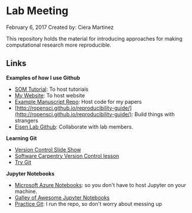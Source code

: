 # Lab Meeting 

February 6, 2017
Created by: Ciera Martinez

This repository holds the material for introducing approaches for making computational research more reproducible.

## Links

**Examples of how I use Github**
-  [SOM Tutorial](https://iamciera.github.io/SOMexample/): To host tutorials
-  [My Website](https://github.com/iamciera/creports): To host website
-  [Example Manuscript Repo](https://github.com/iamciera/sister-of-pin1-material): Host code for my papers
-  [http://ropensci.github.io/reproducibility-guide/](http://ropensci.github.io/reproducibility-guide/): Build things with strangers
-  [Eisen Lab Github](https://github.com/meisenlab): Collaborate with lab members.

**Learning Git**
-  [Version Control Slide Show](http://reproducible-science-curriculum.github.io/2015-06-01-reproducible-science-idigbio/vcs-slides/01-motivation-slides.html#/)
- [Software Carpentry Version Control lesson](https://swcarpentry.github.io/git-novice/)
- [Try Git](https://try.github.io/levels/1/challenges/1)

**Jupyter Notebooks**
- [Microsoft Azure Notebooks](https://notebooks.azure.com/): so you don't have to host Jupyter on your machine.
- [Galley of Awesome Jupyter Notebooks](https://github.com/jupyter/jupyter/wiki/A-gallery-of-interesting-Jupyter-and-IPython-Notebooks)
- [Practice Git](https://github.com/iamciera/quotes): I run the repo, so don't worry about messing up

